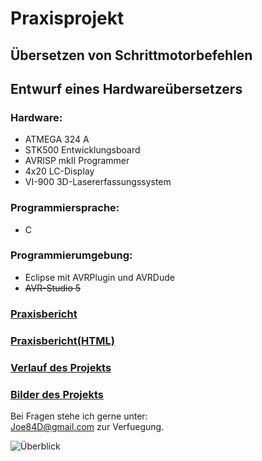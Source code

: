 # Praxisprojekt #

## Übersetzen von Schrittmotorbefehlen
## Entwurf eines Hardwareübersetzers

### Hardware:

*	ATMEGA 324 A
*	STK500 Entwicklungsboard
* AVRISP mkII Programmer
* 4x20 LC-Display 
* VI-900 3D-Lasererfassungssystem

### Programmiersprache: 

* C

### Programmierumgebung:

* Eclipse mit AVRPlugin und AVRDude
* ~~AVR-Studio 5~~

### [Praxisbericht](https://github.com/JoeD84/Praxisprojekt/blob/master/Dokumente/!Praxisbericht/Praxisbericht.pdf?raw=true)
### [Praxisbericht(HTML)](http://joed.square7.de/Praxisbericht/)

### [Verlauf des Projekts](https://github.com/JoeD84/Praxisprojekt/blob/master/Dokumente/Praxisprojekt_Fortschritte.pdf?raw=true)

### [Bilder des Projekts](https://picasaweb.google.com/Johannes.Dielmann/Praxisprojekt?authuser=0&feat=directlink)

Bei Fragen stehe ich gerne unter:<br />
<Joe84D@gmail.com>
zur Verfuegung.

![Überblick](https://lh3.googleusercontent.com/-5fsoKmSev38/T3h66uJIRLI/AAAAAAAAL68/1RACQCO-azM/s640/R0013483.JPG)
